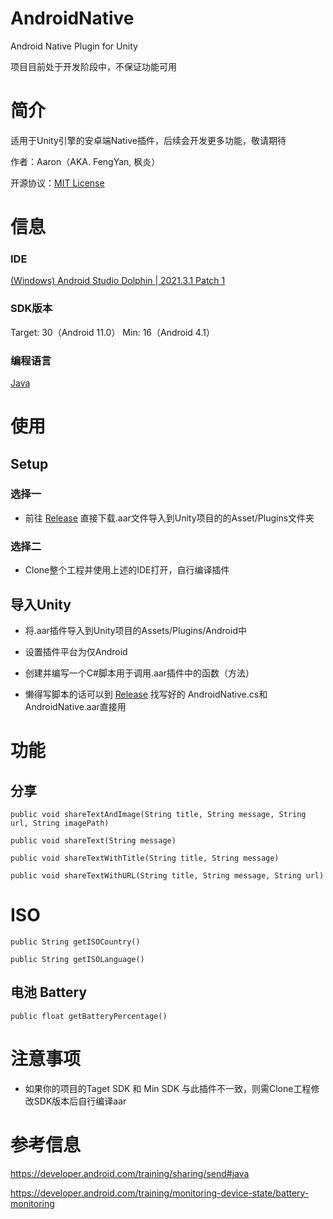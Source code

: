 # AndroidNative
 Android Native Plugin for Unity
 
项目目前处于开发阶段中，不保证功能可用

# 简介
适用于Unity引擎的安卓端Native插件，后续会开发更多功能，敬请期待

作者：Aaron（AKA. FengYan, 枫炎）

开源协议：[MIT License](https://github.com/Aaron8052/AndroidNative/blob/main/LICENSE)

# 信息

### IDE
[(Windows) Android Studio Dolphin | 2021.3.1 Patch 1](https://redirector.gvt1.com/edgedl/android/studio/install/2021.3.1.17/android-studio-2021.3.1.17-windows.exe)

### SDK版本
Target: 30（Android 11.0）
Min: 16（Android 4.1）
### 编程语言
[Java](https://github.com/Aaron8052/AndroidNative/blob/main/AndroidNative/src/main/java/com/aaronj/androidnative/AndroidNative.java)

# 使用

## Setup

### 选择一

- 前往 [Release](https://github.com/Aaron8052/AndroidNative/releases) 直接下载.aar文件导入到Unity项目的的Asset/Plugins文件夹

### 选择二

- Clone整个工程并使用上述的IDE打开，自行编译插件

## 导入Unity

- 将.aar插件导入到Unity项目的Assets/Plugins/Android中

- 设置插件平台为仅Android

- 创建并编写一个C#脚本用于调用.aar插件中的函数（方法）

- 懒得写脚本的话可以到 [Release](https://github.com/Aaron8052/AndroidNative/releases) 找写好的 AndroidNative.cs和 AndroidNative.aar直接用

# 功能

## 分享

`public void shareTextAndImage(String title, String message, String url, String imagePath)`

`public void shareText(String message)`

`public void shareTextWithTitle(String title, String message)`

`public void shareTextWithURL(String title, String message, String url)`

# ISO

`public String getISOCountry()`

`public String getISOLanguage()`

## 电池 Battery

`public float getBatteryPercentage()`

# 注意事项

- 如果你的项目的Taget SDK 和 Min SDK 与此插件不一致，则需Clone工程修改SDK版本后自行编译aar

# 参考信息

https://developer.android.com/training/sharing/send#java

https://developer.android.com/training/monitoring-device-state/battery-monitoring
